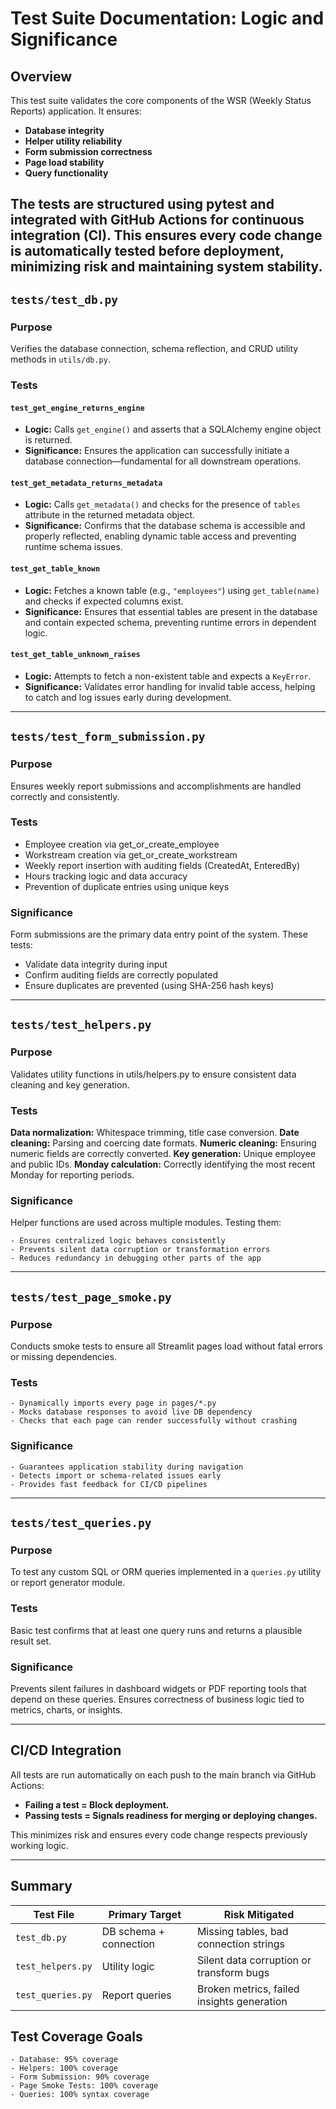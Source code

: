 
# Test Suite Documentation: Logic and Significance

## Overview
This test suite validates the core components of the WSR (Weekly Status Reports) application. It ensures:

-    **Database integrity**
-    **Helper utility reliability**
-    **Form submission correctness**
-    **Page load stability**
-    **Query functionality**

The tests are structured using pytest and integrated with GitHub Actions for continuous integration (CI). This ensures every code change is automatically tested before deployment, minimizing risk and maintaining system stability.
---

## `tests/test_db.py`

### Purpose
Verifies the database connection, schema reflection, and CRUD utility methods in `utils/db.py`.

### Tests

#### `test_get_engine_returns_engine`
- **Logic:** Calls `get_engine()` and asserts that a SQLAlchemy engine object is returned.
- **Significance:** Ensures the application can successfully initiate a database connection—fundamental for all downstream operations.

#### `test_get_metadata_returns_metadata`
- **Logic:** Calls `get_metadata()` and checks for the presence of `tables` attribute in the returned metadata object.
- **Significance:** Confirms that the database schema is accessible and properly reflected, enabling dynamic table access and preventing runtime schema issues.

#### `test_get_table_known`
- **Logic:** Fetches a known table (e.g., `"employees"`) using `get_table(name)` and checks if expected columns exist.
- **Significance:** Ensures that essential tables are present in the database and contain expected schema, preventing runtime errors in dependent logic.

#### `test_get_table_unknown_raises`
- **Logic:** Attempts to fetch a non-existent table and expects a `KeyError`.
- **Significance:** Validates error handling for invalid table access, helping to catch and log issues early during development.

---
## `tests/test_form_submission.py`

### Purpose
Ensures weekly report submissions and accomplishments are handled correctly and consistently.

### Tests 
-    Employee creation via get_or_create_employee
-    Workstream creation via get_or_create_workstream
-    Weekly report insertion with auditing fields (CreatedAt, EnteredBy)
-    Hours tracking logic and data accuracy
-    Prevention of duplicate entries using unique keys

### Significance
Form submissions are the primary data entry point of the system. These tests:

-    Validate data integrity during input
-    Confirm auditing fields are correctly populated
-    Ensure duplicates are prevented (using SHA-256 hash keys) 

---

## `tests/test_helpers.py`

### Purpose
Validates utility functions in utils/helpers.py to ensure consistent data cleaning and key generation.

### Tests
**Data normalization:** Whitespace trimming, title case conversion.
**Date cleaning:** Parsing and coercing date formats.
**Numeric cleaning:** Ensuring numeric fields are correctly converted.
**Key generation:** Unique employee and public IDs.
**Monday calculation:** Correctly identifying the most recent Monday for reporting periods.

### Significance
Helper functions are used across multiple modules. Testing them:

    - Ensures centralized logic behaves consistently
    - Prevents silent data corruption or transformation errors
    - Reduces redundancy in debugging other parts of the app

---

## `tests/test_page_smoke.py`

### Purpose
Conducts smoke tests to ensure all Streamlit pages load without fatal errors or missing dependencies.

### Tests
    - Dynamically imports every page in pages/*.py
    - Mocks database responses to avoid live DB dependency
    - Checks that each page can render successfully without crashing

### Significance
    - Guarantees application stability during navigation
    - Detects import or schema-related issues early
    - Provides fast feedback for CI/CD pipelines

---

## `tests/test_queries.py`

### Purpose
To test any custom SQL or ORM queries implemented in a `queries.py` utility or report generator module.

### Tests
Basic test confirms that at least one query runs and returns a plausible result set.

### Significance
Prevents silent failures in dashboard widgets or PDF reporting tools that depend on these queries. Ensures correctness of business logic tied to metrics, charts, or insights.

---

## CI/CD Integration

All tests are run automatically on each push to the main branch via GitHub Actions:
- **Failing a test = Block deployment.**
- **Passing tests = Signals readiness for merging or deploying changes.**

This minimizes risk and ensures every code change respects previously working logic.

---

## Summary

| Test File              | Primary Target               | Risk Mitigated                           |
|------------------------|------------------------------|-------------------------------------------|
| `test_db.py`           | DB schema + connection       | Missing tables, bad connection strings    |
| `test_helpers.py`      | Utility logic                | Silent data corruption or transform bugs  |
| `test_queries.py`      | Report queries               | Broken metrics, failed insights generation|

## Test Coverage Goals

    - Database: 95% coverage
    - Helpers: 100% coverage
    - Form Submission: 90% coverage
    - Page Smoke Tests: 100% coverage
    - Queries: 100% syntax coverage
